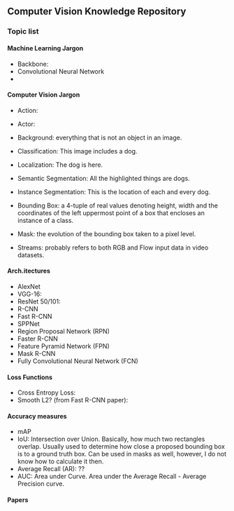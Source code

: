 ## Computer Vision Knowledge Repository

### Topic list



#### Machine Learning Jargon

* Backbone:
* Convolutional Neural Network
* 

#### Computer Vision Jargon
* Action:
* Actor:

* Background: everything that is not an object in an image.
* Classification: This image includes a dog.
* Localization: The dog is here.
* Semantic Segmentation: All the highlighted things are dogs.
* Instance Segmentation: This is the location of each and every dog.
* Bounding Box: a 4-tuple of real values denoting height, width and the coordinates of the left uppermost point of a box that encloses an instance of a class.
* Mask: the evolution of the bounding box taken to a pixel level.
* Streams: probably refers to both RGB and Flow input data in video datasets.


#### Arch.itectures
* AlexNet
* VGG-16:
* ResNet 50/101:
* R-CNN
* Fast R-CNN
* SPPNet
* Region Proposal Network (RPN)
* Faster R-CNN
* Feature Pyramid Network (FPN)
* Mask R-CNN
* Fully Convolutional Neural Network (FCN)

#### Loss Functions
* Cross Entropy Loss:
* Smooth L2? (from Fast R-CNN paper):
#### Accuracy measures
* mAP
* IoU: Intersection over Union. Basically, how much two rectangles overlap. Usually used to determine how close a proposed bounding box is to a ground truth box. Can be used in masks as well, however, I do not know how to calculate it then.
* Average Recall (AR): ??
* AUC: Area under Curve. Area under the Average Recall - Average Precision curve.
#### Papers
